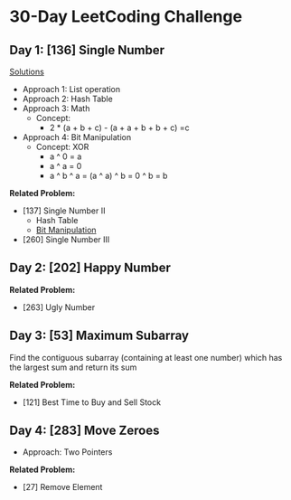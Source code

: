 # 30-Day LeetCoding Challenge
## Day 1: [136] Single Number
[Solutions](https://leetcode.com/explore/featured/card/30-day-leetcoding-challenge/528/week-1/3283/)
- Approach 1: List operation
- Approach 2: Hash Table
- Approach 3: Math
    - Concept: 
        - 2 * (a + b + c) - (a + a + b + b + c) =c
- Approach 4: Bit Manipulation
  - Concept: XOR
    - a ^ 0 = a
    - a ^ a = 0
    - a ^ b ^ a = (a ^ a) ^ b = 0 ^ b = b

**Related Problem:**
- [137] Single Number II
    - Hash Table
    - [Bit Manipulation](https://blog.csdn.net/wlwh90/article/details/89712795)
- [260] Single Number III


## Day 2: [202] Happy Number

**Related Problem:**
- [263] Ugly Number


## Day 3: [53] Maximum Subarray
Find the contiguous subarray (containing at least one number) which has the largest sum and return its sum

**Related Problem:**
- [121] Best Time to Buy and Sell Stock


## Day 4: [283] Move Zeroes
- Approach: Two Pointers

**Related Problem:**
- [27] Remove Element
